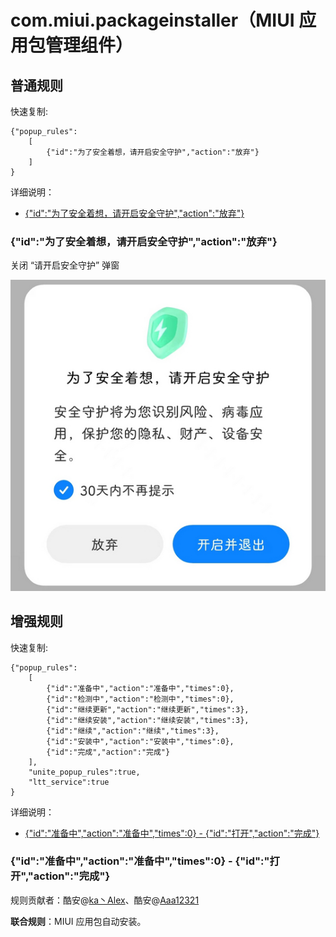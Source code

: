 # com.miui.packageinstaller（MIUI 应用包管理组件）

## 普通规则
快速复制:
```
{"popup_rules":
    [
        {"id":"为了安全着想，请开启安全守护","action":"放弃"}
    ]
}
```
详细说明：
- [{"id":"为了安全着想，请开启安全守护","action":"放弃"}](#id为了安全着想请开启安全守护action放弃)


### {"id":"为了安全着想，请开启安全守护","action":"放弃"}
关闭 “请开启安全守护” 弹窗

![](./assets/“请开启安全守护”%20弹窗.jpg)


## 增强规则

快速复制:
```
{"popup_rules":
    [
        {"id":"准备中","action":"准备中","times":0},
        {"id":"检测中","action":"检测中","times":0},
        {"id":"继续更新","action":"继续更新","times":3},
        {"id":"继续安装","action":"继续安装","times":3},
        {"id":"继续","action":"继续","times":3},
        {"id":"安装中","action":"安装中","times":0},
        {"id":"完成","action":"完成"}
    ],
    "unite_popup_rules":true,
    "ltt_service":true
}
```
详细说明：
- [{"id":"准备中","action":"准备中","times":0} - {"id":"打开","action":"完成"}](#id准备中action准备中times0---id打开action完成)

### {"id":"准备中","action":"准备中","times":0} - {"id":"打开","action":"完成"}
规则贡献者：酷安@[ka丶Alex](http://www.coolapk.com/u/576503)、酷安@[Aaa12321](http://www.coolapk.com/u/3757839)

**联合规则**：MIUI 应用包自动安装。

